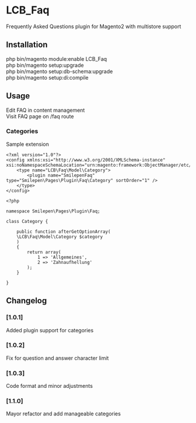 # LCB_Faq
Frequently Asked Questions plugin for Magento2 with multistore support

## Installation

php bin/magento module:enable LCB_Faq  
php bin/magento setup:upgrade  
php bin/magento setup:db-schema:upgrade  
php bin/magento setup:di:compile  

## Usage

Edit FAQ in content management  
Visit FAQ page on /faq route

### Categories

Sample extension  

```
<?xml version="1.0"?>
<config xmlns:xsi="http://www.w3.org/2001/XMLSchema-instance" xsi:noNamespaceSchemaLocation="urn:magento:framework:ObjectManager/etc/config.xsd">
    <type name="LCB\Faq\Model\Category">
        <plugin name="SmilepenFaq" type="Smilepen\Pages\Plugin\Faq\Category" sortOrder="1" />
    </type>
</config>
```

```
<?php

namespace Smilepen\Pages\Plugin\Faq;

class Category {

    public function afterGetOptionArray(
    \LCB\Faq\Model\Category $category
    )
    {
        return array(
            1 => 'Allgemeines',
            2 => 'Zahnaufhellung'
        );
    }

}
```

## Changelog

### [1.0.1]

Added plugin support for categories

### [1.0.2]

Fix for question and answer character limit

### [1.0.3]

Code format and minor adjustments

### [1.1.0]

Mayor refactor and add manageable categories